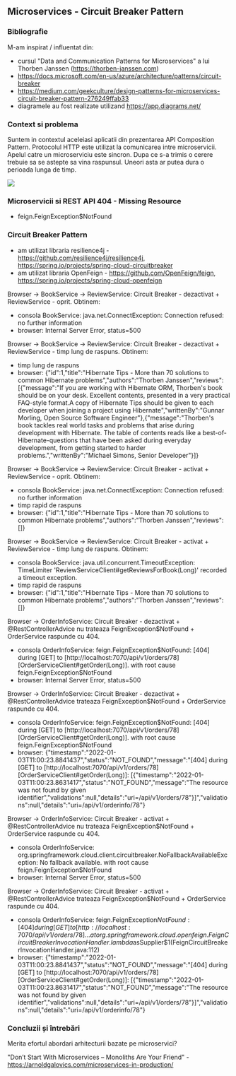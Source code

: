 ## Microservices - Circuit Breaker Pattern

### Bibliografie

M-am inspirat / influentat din:

- cursul "Data and Communication Patterns for Microservices" a lui Thorben Janssen (https://thorben-janssen.com)
- https://docs.microsoft.com/en-us/azure/architecture/patterns/circuit-breaker
- https://medium.com/geekculture/design-patterns-for-microservices-circuit-breaker-pattern-276249ffab33
- diagramele au fost realizate utilizand https://app.diagrams.net/

### Context si problema

Suntem in contextul aceleiasi aplicatii din prezentarea API Composition Pattern. Protocolul HTTP este utilizat la comunicarea intre microservicii. Apelul catre un microserviciu este sincron. Dupa ce s-a trimis o cerere trebuie sa se astepte sa vina raspunsul. Uneori asta ar putea dura o perioada lunga de timp.

![](https://github.com/dgpavel/dcpm/blob/main/Circuit%20Breaker/context-problem.jpg)

### Microservicii si REST API 404 - Missing Resource

- feign.FeignException$NotFound

### Circuit Breaker Pattern

- am utilizat libraria resilience4j - https://github.com/resilience4j/resilience4j, https://spring.io/projects/spring-cloud-circuitbreaker
- am utilizat libraria OpenFeign - https://github.com/OpenFeign/feign, https://spring.io/projects/spring-cloud-openfeign

Browser -> BookService -> ReviewService: Circuit Breaker - dezactivat + ReviewService - oprit. Obtinem:

- consola BookService: java.net.ConnectException: Connection refused: no further information
- browser: Internal Server Error, status=500

Browser -> BookService -> ReviewService: Circuit Breaker - dezactivat + ReviewService - timp lung de raspuns. Obtinem:

- timp lung de raspuns
- browser: {"id":1,"title":"Hibernate Tips - More than 70 solutions to common Hibernate problems","authors":"Thorben Janssen","reviews":[{"message":"If you are working with Hibernate ORM, Thorben's book should be on your desk. Excellent contents, presented in a very practical FAQ-style format.A copy of Hibernate Tips should be given to each developer when joining a project using Hibernate","writtenBy":"Gunnar Morling, Open Source Software Engineer"},{"message":"Thorben's book tackles real world tasks and problems that arise during development with Hibernate. The table of contents reads like a best-of-Hibernate-questions that have been asked during everyday development, from getting started to harder problems.","writtenBy":"Michael Simons, Senior Developer"}]}

Browser -> BookService -> ReviewService: Circuit Breaker - activat + ReviewService - oprit. Obtinem:

- consola BookService: java.net.ConnectException: Connection refused: no further information
- timp rapid de raspuns
- browser: {"id":1,"title":"Hibernate Tips - More than 70 solutions to common Hibernate problems","authors":"Thorben Janssen","reviews":[]}

Browser -> BookService -> ReviewService: Circuit Breaker - activat + ReviewService - timp lung de raspuns. Obtinem:

- consola BookService: java.util.concurrent.TimeoutException: TimeLimiter 'ReviewServiceClient#getReviewsForBook(Long)' recorded a timeout exception.
- timp rapid de raspuns
- browser: {"id":1,"title":"Hibernate Tips - More than 70 solutions to common Hibernate problems","authors":"Thorben Janssen","reviews":[]}

Browser -> OrderInfoService: Circuit Breaker - dezactivat + @RestControllerAdvice nu trateaza FeignException$NotFound + OrderService raspunde cu 404.

- consola OrderInfoService: feign.FeignException$NotFound: [404] during [GET] to [http://localhost:7070/api/v1/orders/78] [OrderServiceClient#getOrder(Long)]. with root cause feign.FeignException$NotFound
- browser: Internal Server Error, status=500

Browser -> OrderInfoService: Circuit Breaker - dezactivat + @RestControllerAdvice trateaza FeignException$NotFound + OrderService raspunde cu 404.

- consola OrderInfoService: feign.FeignException$NotFound: [404] during [GET] to [http://localhost:7070/api/v1/orders/78] [OrderServiceClient#getOrder(Long)]. with root cause feign.FeignException$NotFound
- browser: {"timestamp":"2022-01-03T11:00:23.8841437","status":"NOT_FOUND","message":"[404] during [GET] to [http://localhost:7070/api/v1/orders/78] [OrderServiceClient#getOrder(Long)]: [{\"timestamp\":\"2022-01-03T11:00:23.8631417\",\"status\":\"NOT_FOUND\",\"message\":\"The resource was not found by given identifier\",\"validations\":null,\"details\":\"uri=/api/v1/orders/78\"}]","validations":null,"details":"uri=/api/v1/orderinfo/78"}

Browser -> OrderInfoService: Circuit Breaker - activat + @RestControllerAdvice nu trateaza FeignException$NotFound + OrderService raspunde cu 404.

- consola OrderInfoService: org.springframework.cloud.client.circuitbreaker.NoFallbackAvailableException: No fallback available. with root cause feign.FeignException$NotFound
- browser: Internal Server Error, status=500

Browser -> OrderInfoService: Circuit Breaker - activat + @RestControllerAdvice trateaza FeignException$NotFound + OrderService raspunde cu 404.

- consola OrderInfoService: feign.FeignException$NotFound: [404] during [GET] to [http://localhost:7070/api/v1/orders/78] ... at org.springframework.cloud.openfeign.FeignCircuitBreakerInvocationHandler.lambda$asSupplier$1(FeignCircuitBreakerInvocationHandler.java:112)
- browser: {"timestamp":"2022-01-03T11:00:23.8841437","status":"NOT_FOUND","message":"[404] during [GET] to [http://localhost:7070/api/v1/orders/78] [OrderServiceClient#getOrder(Long)]: [{\"timestamp\":\"2022-01-03T11:00:23.8631417\",\"status\":\"NOT_FOUND\",\"message\":\"The resource was not found by given identifier\",\"validations\":null,\"details\":\"uri=/api/v1/orders/78\"}]","validations":null,"details":"uri=/api/v1/orderinfo/78"}

### Concluzii și întrebări

Merita efortul abordari arhitecturii bazate pe microservici?

"Don’t Start With Microservices – Monoliths Are Your Friend" - https://arnoldgalovics.com/microservices-in-production/
